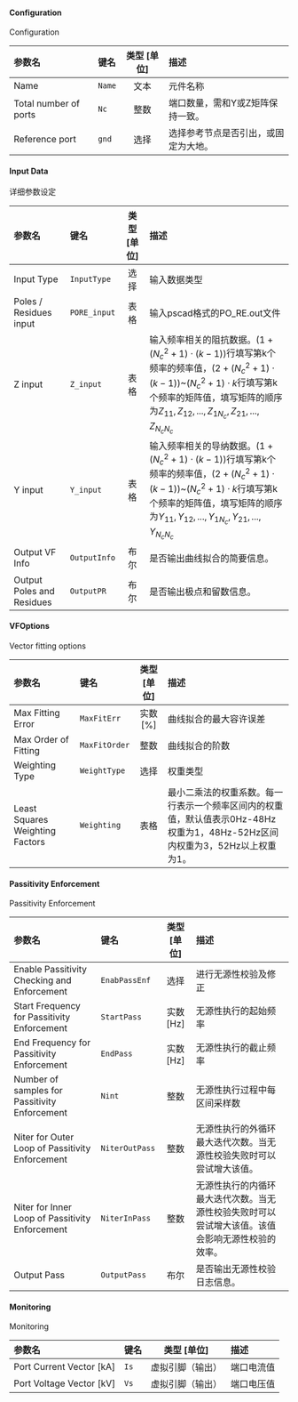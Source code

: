 <!--
DO NOT EDIT THIS FILE DIRECTLY.
This file is generated by tools/comp-docs.js.
All changes will be overwritten by regeneration.
-->

<slot class="model-parameters">

#### Configuration

Configuration

| 参数名 | 键名 | 类型 [单位] | 描述 |
|:------ |:---- |:-----------:|:---- |
| Name | `Name` | 文本 | 元件名称 |
| Total number of ports | `Nc` | 整数 | 端口数量，需和Y或Z矩阵保持一致。 |
| Reference port | `gnd` | 选择 | 选择参考节点是否引出，或固定为大地。 |

#### Input Data

详细参数设定

| 参数名 | 键名 | 类型 [单位] | 描述 |
|:------ |:---- |:-----------:|:---- |
| Input Type | `InputType` | 选择 | 输入数据类型 |
| Poles / Residues input | `PORE_input` | 表格 | 输入pscad格式的PO_RE.out文件 |
| Z input | `Z_input` | 表格 | 输入频率相关的阻抗数据。$(1+(N_c^2+1) \cdot (k-1))$行填写第k个频率的频率值，$(2+(N_c^2+1) \cdot (k-1))$~$(N_c^2+1) \cdot k$行填写第k个频率的矩阵值，填写矩阵的顺序为$Z_{11}, Z_{12}, ... , Z_{1N_c}, Z_{21}, ... , Z_{N_cN_c}$ |
| Y input | `Y_input` | 表格 | 输入频率相关的导纳数据。$(1+(N_c^2+1) \cdot (k-1))$行填写第k个频率的频率值，$(2+(N_c^2+1) \cdot (k-1))$~$(N_c^2+1) \cdot k$行填写第k个频率的矩阵值，填写矩阵的顺序为$Y_{11}, Y_{12}, ... , Y_{1N_c}, Y_{21}, ... , Y_{N_cN_c}$ |
| Output VF Info | `OutputInfo` | 布尔 | 是否输出曲线拟合的简要信息。 |
| Output Poles and Residues | `OutputPR` | 布尔 | 是否输出极点和留数信息。 |

#### VFOptions

Vector fitting options

| 参数名 | 键名 | 类型 [单位] | 描述 |
|:------ |:---- |:-----------:|:---- |
| Max Fitting Error | `MaxFitErr` | 实数 [%] | 曲线拟合的最大容许误差 |
| Max Order of Fitting | `MaxFitOrder` | 整数 | 曲线拟合的阶数 |
| Weighting Type | `WeightType` | 选择 | 权重类型 |
| Least Squares Weighting Factors | `Weighting` | 表格 | 最小二乘法的权重系数。每一行表示一个频率区间内的权重值，默认值表示0Hz-48Hz权重为1，48Hz-52Hz区间内权重为3，52Hz以上权重为1。 |

#### Passitivity Enforcement

Passitivity Enforcement

| 参数名 | 键名 | 类型 [单位] | 描述 |
|:------ |:---- |:-----------:|:---- |
| Enable Passitivity Checking and Enforcement | `EnabPassEnf` | 选择 | 进行无源性校验及修正 |
| Start Frequency for Passitivity Enforcement | `StartPass` | 实数 [Hz] | 无源性执行的起始频率 |
| End Frequency for Passitivity Enforcement | `EndPass` | 实数 [Hz] | 无源性执行的截止频率 |
| Number of samples for Passitivity Enforcement | `Nint` | 整数 | 无源性执行过程中每区间采样数 |
| Niter for Outer Loop of Passitivity Enforcement | `NiterOutPass` | 整数 | 无源性执行的外循环最大迭代次数。当无源性校验失败时可以尝试增大该值。 |
| Niter for Inner Loop of Passitivity Enforcement | `NiterInPass` | 整数 | 无源性执行的内循环最大迭代次数。当无源性校验失败时可以尝试增大该值。该值会影响无源性校验的效率。 |
| Output Pass | `OutputPass` | 布尔 | 是否输出无源性校验日志信息。 |

#### Monitoring

Monitoring

| 参数名 | 键名 | 类型 [单位] | 描述 |
|:------ |:---- |:-----------:|:---- |
| Port Current Vector \[kA\] | `Is` | 虚拟引脚（输出） | 端口电流值 |
| Port Voltage Vector \[kV\] | `Vs` | 虚拟引脚（输出） | 端口电压值 |


</slot>
